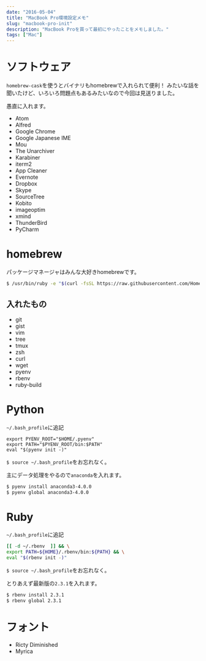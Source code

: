 ```yaml
---
date: "2016-05-04"
title: "MacBook Pro環境設定メモ"
slug: "macbook-pro-init"
description: "MacBook Proを買って最初にやったことをメモしました。"
tags: ["Mac"]
---
```


# ソフトウェア

`homebrew-cask`を使うとバイナリもhomebrewで入れられて便利！
みたいな話を聞いたけど、いろいろ問題点もあるみたいなので今回は見送りました。

愚直に入れます。

- Atom
- Alfred
- Google Chrome
- Google Japanese IME
- Mou
- The Unarchiver
- Karabiner
- iterm2
- App Cleaner
- Evernote
- Dropbox
- Skype
- SourceTree
- Kobito
- imageoptim
- xmind
- ThunderBird
- PyCharm

# homebrew

パッケージマネージャはみんな大好きhomebrewです。

```bash
$ /usr/bin/ruby -e "$(curl -fsSL https://raw.githubusercontent.com/Homebrew/install/master/install)"
```

## 入れたもの

- git
- gist
- vim
- tree
- tmux
- zsh
- curl
- wget
- pyenv
- rbenv
- ruby-build

# Python

`~/.bash_profile`に追記

```
export PYENV_ROOT="$HOME/.pyenv"
export PATH="$PYENV_ROOT/bin:$PATH"
eval "$(pyenv init -)"
```

`$ source ~/.bash_profile`をお忘れなく。

主にデータ処理をやるので`anaconda`を入れます。

```bash
$ pyenv install anaconda3-4.0.0
$ pyenv global anaconda3-4.0.0
```

# Ruby

`~/.bash_profile`に追記

```bash
[[ -d ~/.rbenv  ]] && \
export PATH=${HOME}/.rbenv/bin:${PATH} && \
eval "$(rbenv init -)"
```

`$ source ~/.bash_profile`をお忘れなく。

とりあえず最新版の`2.3.1`を入れます。

```bash
$ rbenv install 2.3.1
$ rbenv global 2.3.1
```

# フォント

- Ricty Diminished
- Myrica
